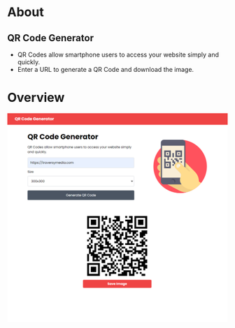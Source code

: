 

# About


## QR Code Generator

-   QR Codes allow smartphone users to access your website simply and quickly.
-   Enter a URL to generate a QR Code and download the image.


# Overview

![img](./img/screen.png)

